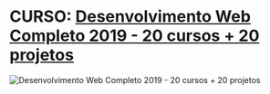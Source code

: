 # CURSO: [Desenvolvimento Web Completo 2019 - 20 cursos + 20 projetos](https://www.udemy.com/course/web-completo/)

![Desenvolvimento Web Completo 2019 - 20 cursos + 20 projetos](https://github.com/Darlley/starting-Frontend/blob/master/Udemy/DesenvolvimentoWebCompleto2019/Capturar.PNG?raw=true)
